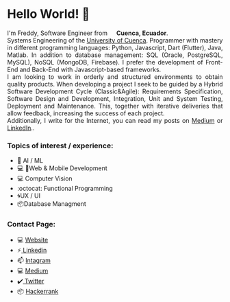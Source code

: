 <h1>Hello World! 👋</h1>

<p style="text-align:justify"> I'm Freddy, Software Engineer from <img src="https://image.flaticon.com/icons/svg/299/299581.svg" width="13"/> <b>Cuenca, Ecuador</b>. <br>Systems Engineering of the <a href="https://www.ucuenca.edu.ec">University of Cuenca</a>. Programmer with mastery in different programming languages: Python, Javascript, Dart (Flutter), Java, Matlab. In addition to database management: SQL (Oracle, PostgreSQL, MySQL), NoSQL (MongoDB, Firebase). I prefer the development of Front-End and Back-End with Javascript-based frameworks.<br>
I am looking to work in orderly and structured environments to obtain quality products. When developing a project I seek to be guided by a Hybrid Software Development Cycle (Classic&Agile): Requirements Specification, Software Design and Development, Integration, Unit and System Testing, Deployment and Maintenance. This, together with iterative deliveries that allow feedback, increasing the success of each project.
<br>
Additionally, I write for the Internet, you can read my posts on <a href='https://medium.com/@freddy.abadl'>Medium</a> or <a href='https://www.linkedin.com/in/freddy-leonardo-abad-leon-aa3843188/'>LinkedIn</a>.</b>.
</p>

### Topics of interest / experience:
- 🤖 AI / ML
- 💻 📱Web & Mobile Development
- 💻 Computer Vision
- :octocat: Functional Programming
- 🌀UX / UI
- 📦Database Managment

### Contact Page:

- 💻 [ Website](http://cuencadev.com)
- ⚡[ Linkedin](https://www.linkedin.com/in/freddyabad/)
- 📫 [ Intagram](https://www.instagram.com/cuencadev/)
- 💻 [ Medium](https://freddy-abadl.medium.com)
- :heavy_check_mark:[ Twitter](https://twitter.com/FreAbad)
- 📦 [ Hackerrank](https://www.hackerrank.com/freddy_abadl1?hr_r=1)



